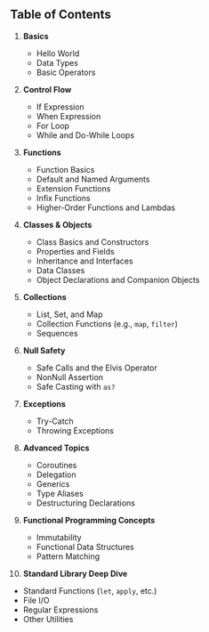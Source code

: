 ## Table of Contents

1. **Basics**
   - Hello World 
   - Data Types 
   - Basic Operators 

2. **Control Flow**
   - If Expression 
   - When Expression 
   - For Loop 
   - While and Do-While Loops 

3. **Functions**
   - Function Basics 
   - Default and Named Arguments 
   - Extension Functions 
   - Infix Functions 
   - Higher-Order Functions and Lambdas 

4. **Classes & Objects**
   - Class Basics and Constructors 
   - Properties and Fields 
   - Inheritance and Interfaces 
   - Data Classes 
   - Object Declarations and Companion Objects 

5. **Collections**
   - List, Set, and Map 
   - Collection Functions (e.g., `map`, `filter`) 
   - Sequences 

6. **Null Safety**
   - Safe Calls and the Elvis Operator 
   - NonNull Assertion 
   - Safe Casting with `as?` 

7. **Exceptions**
   - Try-Catch 
   - Throwing Exceptions 

8. **Advanced Topics**
   - Coroutines 
   - Delegation 
   - Generics 
   - Type Aliases 
   - Destructuring Declarations 

9. **Functional Programming Concepts**
   - Immutability 
   - Functional Data Structures 
   - Pattern Matching 

10. **Standard Library Deep Dive**
   - Standard Functions (`let`, `apply`, etc.) 
   - File I/O 
   - Regular Expressions 
   - Other Utilities 

